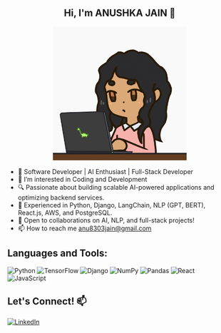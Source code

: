 <div align="center">
  <h2> Hi, I'm ANUSHKA JAIN 👋</h2>
</div>

 <div align="center">
  <img src="https://github.com/anu8303/anu8303/blob/main/68747470733a2f2f63646e612e61727473746174696f6e2e636f6d2f702f6173736574732f696d616765732f696d616765732f3034322f3633312f3238362f6f726967696e616c2f627279616e2d726f6472696775657a2d62656c6368696269612d312d72696768747370.gif" width="300px">
</div>


- 🚀 Software Developer | AI Enthusiast | Full-Stack Developer
- 👀 I’m interested in Coding and Development
- 🔍 Passionate about building scalable AI-powered applications and optimizing backend services.
- 🌱 Experienced in Python, Django, LangChain, NLP (GPT, BERT), React.js, AWS, and PostgreSQL.
- 💞️ Open to collaborations on AI, NLP, and full-stack projects!
- 📫 How to reach me anu8303jain@gmail.com

<!---
anu8303/anu8303 is a ✨ special ✨ repository because its `README.md` (this file) appears on your GitHub profile.
You can click the Preview link to take a look at your changes.
--->
## Languages and Tools:

![Python](https://img.shields.io/badge/Python-3776AB?logo=python&logoColor=white)
![TensorFlow](https://img.shields.io/badge/TensorFlow-FF6F00?logo=tensorflow&logoColor=white)
![Django](https://img.shields.io/badge/Django-092E20?logo=django&logoColor=white)
![NumPy](https://img.shields.io/badge/NumPy-013243?logo=numpy&logoColor=white)
![Pandas](https://img.shields.io/badge/Pandas-150458?logo=pandas&logoColor=white)
![React](https://img.shields.io/badge/React-61DAFB?logo=react&logoColor=black)
![JavaScript](https://img.shields.io/badge/JavaScript-F7DF1E?logo=javascript&logoColor=black)

## Let's Connect! :mailbox:

[![LinkedIn](https://img.shields.io/badge/LinkedIn-0A66C2?logo=linkedin)](https://www.linkedin.com/in/anushka-jain-b995a6208/)
